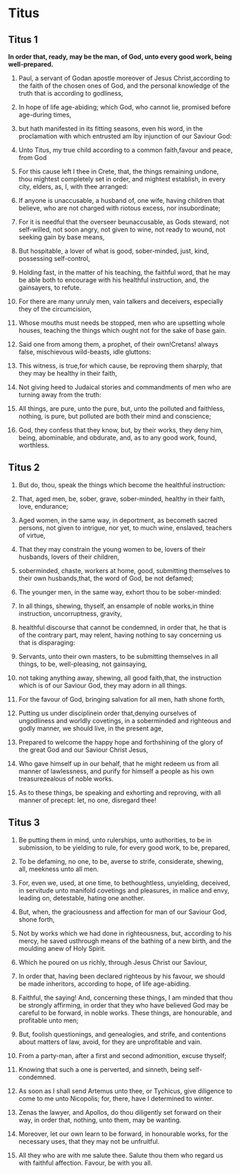 # Titus

## Titus 1

__In order that, ready, may be the man, of God, unto every good work, being well-prepared.__

1. Paul, a servant of Godan apostle moreover of Jesus Christ,according to the faith of the chosen ones of God, and the personal knowledge of the truth that is according to godliness,

2. In hope of life age-abiding; which God, who cannot lie, promised before age-during times,

3. but hath manifested in its fitting seasons, even his word, in the proclamation with which entrusted am Iby injunction of our Saviour God:

4. Unto Titus, my true child according to a common faith,favour and peace, from God

5. For this cause left I thee in Crete, that, the things remaining undone, thou mightest completely set in order, and mightest establish, in every city, elders, as, I, with thee arranged:

6. If anyone is unaccusable, a husband of, one wife, having children that believe, who are not charged with riotous excess, nor insubordinate;

7. For it is needful that the overseer beunaccusable, as Gods steward, not self-willed, not soon angry, not given to wine, not ready to wound, not seeking gain by base means,

8. But hospitable, a lover of what is good, sober-minded, just, kind, possessing self-control,

9. Holding fast, in the matter of his teaching, the faithful word, that he may be able both to encourage with his healthful instruction, and, the gainsayers, to refute.

10. For there are many unruly men, vain talkers and deceivers, especially they of the circumcision,

11. Whose mouths must needs be stopped, men who are upsetting whole houses, teaching the things which ought not   for the sake of base gain.

12. Said one from among them, a prophet, of their own!Cretans! always false, mischievous wild-beasts, idle gluttons:

13. This witness, is true,for which cause, be reproving them sharply, that they may be healthy in their faith,

14. Not giving heed to Judaical stories and commandments of men who are turning away from the truth:

15. All things, are pure, unto the pure, but, unto the polluted and faithless, nothing, is pure, but polluted are both their mind and conscience;

16. God, they confess that they know, but, by their works, they deny him, being, abominable, and obdurate, and, as to any good work, found, worthless.

## Titus 2

1. But do, thou, speak the things which become the healthful instruction:

2. That, aged men, be, sober, grave, sober-minded, healthy in their faith, love, endurance;

3. Aged women, in the same way, in deportment, as becometh sacred persons, not given to intrigue, nor yet, to much wine, enslaved, teachers of virtue,

4. That they may constrain the young women to be, lovers of their husbands, lovers of their children,

5. soberminded, chaste, workers at home, good, submitting themselves to their own husbands,that, the word of God, be not defamed;

6. The younger men, in the same way, exhort thou to be sober-minded:

7. In all things, shewing, thyself, an ensample of noble works,in thine instruction, uncorruptness, gravity,

8. healthful discourse that cannot be condemned, in order that, he that is of the contrary part, may relent, having nothing to say concerning us that is disparaging:

9. Servants, unto their own masters, to be submitting themselves in all things, to be, well-pleasing, not gainsaying,

10. not taking anything away, shewing, all good faith,that, the instruction which is of our Saviour God, they may adorn in all things.

11. For the favour of God, bringing salvation for all men, hath shone forth,

12. Putting us under disciplinein order that,denying ourselves of ungodliness and worldly covetings, in a soberminded and righteous and godly manner, we should live, in the present age,

13. Prepared to welcome the happy hope and forthshining of the glory of the great God and our Saviour Christ Jesus,

14. Who gave himself up in our behalf, that he might redeem us from all manner of lawlessness, and purify for himself a people as his own treasurezealous of noble works.

15. As to these things, be speaking and exhorting and reproving, with all manner of precept: let, no one, disregard thee!

## Titus 3

1. Be putting them in mind, unto rulerships, unto authorities, to be in submission, to be yielding to rule, for every good work, to be, prepared,

2. To be defaming, no one, to be, averse to strife, considerate, shewing, all, meekness unto all men.

3. For, even we, used, at one time, to bethoughtless, unyielding, deceived, in servitude unto manifold covetings and pleasures, in malice and envy, leading on, detestable, hating one another.

4. But, when, the graciousness and affection for man of our Saviour God, shone forth,

5. Not by works which we had done in righteousness, but, according to his mercy, he saved usthrough means of the bathing of a new birth, and the moulding anew of Holy Spirit.

6. Which he poured on us richly, through Jesus Christ our Saviour,

7. In order that, having been declared righteous by his favour, we should be made inheritors, according to hope, of life age-abiding.

8. Faithful, the saying! And, concerning these things, I am minded that thou be strongly affirming, in order that they who have believed God may be careful to be forward, in noble works. These things, are honourable, and profitable unto men;

9. But, foolish questionings, and genealogies, and strife, and contentions about matters of law, avoid, for they are unprofitable and vain.

10. From a party-man, after a first and second admonition, excuse thyself;

11. Knowing that such a one is perverted, and sinneth, being self-condemned.

12. As soon as I shall send Artemus unto thee, or Tychicus, give diligence to come to me unto Nicopolis; for, there, have I determined to winter.

13. Zenas the lawyer, and Apollos, do thou diligently set forward on their way, in order that, nothing, unto them, may be wanting.

14. Moreover, let our own learn to be forward, in honourable works, for the necessary uses, that they may not be unfruitful.

15. All they who are with me salute thee. Salute thou them who regard us with faithful affection. Favour, be with you all.

